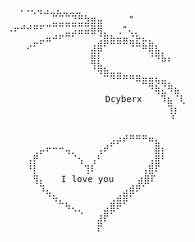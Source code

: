 <!DOCTYPE html>
<html lang="en">
<head>
<meta charset="UTF-8">
<title>Hollywood Binary + ASCII Auto Scroll</title>
<style>
:root{
  --bg:#050606;
  --panel:#071012;
  --green:#00bfff;         /* blue binary */
  --muted:#7db9ff;
}

body{
  background:var(--bg);
  display:flex;
  justify-content:center;
  align-items:center;
  height:100vh;
  color:var(--muted);
  font-family:monospace;
}

.container{
  width:400px;
  background:var(--panel);
  border-radius:8px;
  padding:10px;
  box-shadow:0 0 20px rgba(0,191,255,0.2);
}

/* Binary Matrix */
.binary-box{
  width:100%;
  height:140px;
  background:rgba(0,0,0,0.3);
  border-radius:8px;
  padding:12px;
  overflow:hidden;
  border:1px solid rgba(0,191,255,0.3);
  box-shadow:inset 0 0 20px rgba(0,191,255,0.2);
  display:flex;
}

.column{
  display:flex;
  flex-direction:column;
  font-size:14px;
  color:var(--green);
  white-space:nowrap;
  margin-right:5px;
  animation:fall 3s linear infinite;
}

.column .lead{
  display:block;
  color:#aee4ff;
  text-shadow:0 0 10px rgba(0,191,255,0.8);
}

@keyframes fall{
  0%{transform:translateY(-100%);}
  100%{transform:translateY(100%);}
}

/* ASCII Logo Box */
.logo-ascii{
  font-family:"Fira Code", monospace;
  color:var(--green);
  white-space:pre;
  overflow:hidden;
  max-height:220px;
  text-align:center;
  font-size:11px;
  position:relative;
  margin-top:10px;
}

.logo-ascii pre{
  position:absolute;
  top:100%;
  width:100%;
  animation:scrollUp 20s linear infinite;
  margin:0;
}

@keyframes scrollUp{
  0% { top: 100%; }
  100% { top: -100%; }
}

/* scrollbar hide */
.logo-ascii::-webkit-scrollbar { display: none; }
.logo-ascii { -ms-overflow-style: none; scrollbar-width: none; }
</style>
</head>
<body>
<div class="container">

  <!-- Binary Box -->
  <div class="binary-box" id="binaryBox"></div>

  <!-- ASCII Logo -->
  <div class="logo-ascii">
    <pre>
  ⠀⠠⠠⢄⢤⣠⣀⣄⣀⣀⣀⠀⠀⠀⠀⠀⠀⠀⠀⠀⠀⠀⠀⠀⠀⠀⠀⠀⠀⠀
⠀⠀⠀⠀⠀⠀⠀⠀⣉⣉⣉⣙⣛⣳⣶⣤⠀⠀⠀⠀"⠀⠀⠀⠀⠀⠀⠀⠀⠀⠀
⠀⠠⠖⠚⠚⠛⠋⠉⠉⠉⣉⣩⣭⣭⣿⢿⡀⠀⢀"⢄⡀⠀⠀⠀⠀⠀⠀⠀⠀⠀
⠀⠀⠀⠀⠀⣀⡤⠶⠚⠋⠉⠁⠀⠀⠀⣨⣿⣷⣶⣶⣬⣗⡦⣄⠀⠀⠀⠀⠀⠀
⠀⠀⠀⠀⠊⠁⠀⠀⠀⠀⠀⠀⠀⠀⣼⡿⠁⠀⠀⠀⠈⠉⠛⢿⣧⡀⠀⠀⠀⠀
⠀⠀⠀⠀⠀⠀⠀⠀⠀⠀⠀⠀⠀⠀⣿⡇⠀⠀⠀⠀⠀⠀⠀⠈⠙⠷⠆⠀⠀⠀
⠀⠀⠀⠀⠀⠀⠀⠀⠀⠀⠀⠀⠀⠀⠘⢿⣦⣀⣀⠀⠀⠀⠀⠀⠀⠀⠀⠀⠀⠀
⠀⠀⠀⠀⠀⠀⠀⠀⠀⠀⠀⠀⠀⠀⠀⠀⠉⠙⠛⠛⠛⠿⣶⣶⢦⣤⡀⠀⠀⠀
⠀⠀⠀⠀⠀⠀⠀⠀⠀⠀⠀⠀⠀⠀⠀⠀⠀⠀⠀⠀⠀⠀⠀⠙⢷⣌⠻⣦⠀⠀
⠀⠀⠀               ⠀Dcyberx⠀ ⠀⠹⣦⠈⢇⠀
⠀⠀⠀⠀⠀⠀⠀⠀⠀⠀⠀⠀⠀⠀⠀⠀⠀⠀⠀⠀⠀⠀⠀⠀⠀⠀⢹⡆⠀⠀
⠀⠀  ⠀⠀⠀⠀⠀⠀⠀⠀⠀⠀⠀⠀⠀⠀⠀⠀⠀⠀⠀⠀⠀⠀⠀⠃⠀
  ⠀⠀⠀⠀⠀⠀⠀⠀⠀⠀⠀⠀⠀⠀⠀⠀⠀⠀⠀⠀⠀⠀⠀⠀⠀⠀⠀⠀⠀⠀
⠀⠀⠀⠀⠀⠀⠀⠀⠀⠀⠀⠀⠀⠀⠀⠀⠀⣠⡴⠞⠛⠛⠛⠶⣄⠀⠀⠀⠀⠀
⠀⠀⠀⠀⠀⢀⡤⠖⠒⠒⢤⡀⠀⠀⠀⢠⠞⠁⠀⠀⠀⠀⠀⠀⣿⡆⠀⠀⠀⠀
⠀⠀⠀⠀⢠⡟⠀⠀⠀⠀⠀⠈⢢⠀⢠⠃⠀⠀⠀⠀⠀⠀⠀⢠⣿⠃⠀⠀⠀⠀
⠀⠀⠀⠀⠘⡇⠀⠀⠀⠀⠀⠀⠀⢹⠇⠀⠀⠀⠀⠀⠀⠀⢠⣿⠏⠀⠀⠀⠀⠀
⠀⠀⠀⠀⠀⢻⡄   I love you ⠀⠀ ⣴⣿⠏⠀⠀⠀⠀⠀⠀
⠀⠀⠀⠀⠀⠀⠹⣄⠀⠀⠀⠀⠀⠀⠀⠀⠀⠀⠀⣠⣾⠟⠁⠀⠀⠀⠀⠀⠀⠀
⠀⠀⠀⠀⠀⠀⠀⠈⠳⣄⡀⠀⠀⠀⠀⠀⠀⣠⣾⡿⠁⠀⠀⠀⠀⠀⠀⠀⠀⠀
⠀⠀⠀⠀⠀⠀⠀⠀⠀⠀⠙⠢⢄⠀⠀⠀⣴⡿⠋⠀⠀⠀⠀⠀⠀⠀⠀⠀⠀⠀
⠀⠀⠀⠀⠀⠀⠀⠀⠀⠀⠀⠀⠀⠀⠀⣼⠏⠀⠀⠀⠀⠀⠀⠀⠀⠀⠀⠀⠀⠀
⠀⠀⠀⠀⠀⠀⠀⠀⠀⠀⠀⠀⠀⠀⠀⠏⠀⠀⠀⠀⠀⠀⠀⠀⠀⠀⠀⠀⠀⠀
    </pre>
  </div>

</div>

<script>
const binaryBox = document.getElementById('binaryBox');
const columns = 40; // number of binary columns
const rows = 20;    // digits per column

for(let i=0;i<columns;i++){
  const col=document.createElement('div');
  col.className='column';
  const lead=document.createElement('span');
  lead.className='lead';
  lead.textContent=Math.round(Math.random());
  col.appendChild(lead);
  for(let j=0;j<rows;j++){
    const bit=document.createElement('span');
    bit.textContent=Math.round(Math.random());
    col.appendChild(bit);
  }
  binaryBox.appendChild(col);
}
</script>
</body>
</html>
